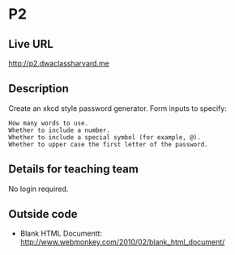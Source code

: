 # P2

## Live URL
<http://p2.dwaclassharvard.me>

## Description
Create an xkcd style password generator.
Form inputs to specify:

    How many words to use.
    Whether to include a number.
    Whether to include a special symbol (for example, @).
    Whether to upper case the first letter of the password.



## Details for teaching team
No login required.

## Outside code
* Blank HTML Documentt: http://www.webmonkey.com/2010/02/blank_html_document/
